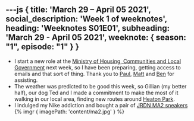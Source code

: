 ---js
{
  title: 'March 29 &ndash; April 05 2021',
  social_description: 'Week 1 of weeknotes',
  heading: 'Weeknotes S01E01',
  subheading: 'March 29 - April 05 2021',
  weeknote: {
    season: "1",
    episode: "1"
  }
}
---

- I start a new role at the [Ministry of Housing, Communities and Local Government](https://www.gov.uk/government/organisations/ministry-of-housing-communities-and-local-government) next week, so I have been preparing, getting access to emails and that sort of thing. Thank you to [Paul](https://twitter.com/psd), [Matt](https://twitter.com/mattlucht) and [Ben](https://twitter.com/BforBen) for assisting.
- The weather was predicted to be good this week, so Gillian (my better half), our dog Ted and I made a commitment to make the most of it walking in our local area, finding new routes around [Heaton Park](https://en.wikipedia.org/wiki/Heaton_Park).
- I indulged my Nike addiction and bought a pair of [JRDN MA2 sneakers](https://www.nike.com/gb/t/jordan-ma2-greatest-gift-shoe-JCCWnC/CV8122-002) {% imgr { imagePath: 'content/ma2.jpg' } %}
